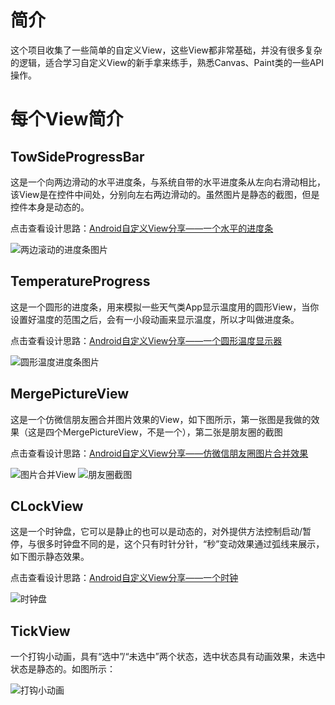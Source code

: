 # 简介
这个项目收集了一些简单的自定义View，这些View都非常基础，并没有很多复杂的逻辑，适合学习自定义View的新手拿来练手，熟悉Canvas、Paint类的一些API操作。

# 每个View简介
## TowSideProgressBar
这是一个向两边滑动的水平进度条，与系统自带的水平进度条从左向右滑动相比，该View是在控件中间处，分别向左右两边滑动的。虽然图片是静态的截图，但是控件本身是动态的。

点击查看设计思路：[Android自定义View分享——一个水平的进度条](http://blog.csdn.net/u010707039/article/details/52836926)

![两边滚动的进度条图片](https://raw.githubusercontent.com/JaffarOu/SimpleCustomView/master/PictureInReadMe/twoSideProgressBar.jpg)

## TemperatureProgress
这是一个圆形的进度条，用来模拟一些天气类App显示温度用的圆形View，当你设置好温度的范围之后，会有一小段动画来显示温度，所以才叫做进度条。

点击查看设计思路：[Android自定义View分享——一个圆形温度显示器](http://blog.csdn.net/u010707039/article/details/52838798)

![圆形温度进度条图片](https://raw.githubusercontent.com/JaffarOu/SimpleCustomView/master/PictureInReadMe/temperatureProgress.jpg)

## MergePictureView
这是一个仿微信朋友圈合并图片效果的View，如下图所示，第一张图是我做的效果（这是四个MergePictureView，不是一个），第二张是朋友圈的截图

点击查看设计思路：[Android自定义View分享——仿微信朋友圈图片合并效果](http://blog.csdn.net/u010707039/article/details/52846116)

![图片合并View](https://raw.githubusercontent.com/JaffarOu/SimpleCustomView/master/PictureInReadMe/mergePicture.jpg)
![朋友圈截图](https://raw.githubusercontent.com/JaffarOu/SimpleCustomView/master/PictureInReadMe/pengyouquan.png)

## CLockView
这是一个时钟盘，它可以是静止的也可以是动态的，对外提供方法控制启动/暂停，与很多时钟盘不同的是，这个只有时针分针，“秒”变动效果通过弧线来展示，如下图示静态效果。

点击查看设计思路：[Android自定义View分享——一个时钟](http://blog.csdn.net/u010707039/article/details/52901101)

![时钟盘](https://raw.githubusercontent.com/JaffarOu/SimpleCustomView/master/PictureInReadMe/clockView.jpg)

## TickView
一个打钩小动画，具有“选中”/“未选中”两个状态，选中状态具有动画效果，未选中状态是静态的。如图所示：

![打钩小动画](https://raw.githubusercontent.com/JaffarOu/SimpleCustomView/master/PictureInReadMe/TickView.gif)